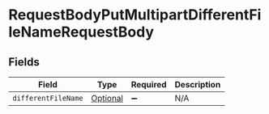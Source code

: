 # RequestBodyPutMultipartDifferentFileNameRequestBody


## Fields

| Field                                                                       | Type                                                                        | Required                                                                    | Description                                                                 |
| --------------------------------------------------------------------------- | --------------------------------------------------------------------------- | --------------------------------------------------------------------------- | --------------------------------------------------------------------------- |
| `differentFileName`                                                         | [Optional<DifferentFileName>](../../models/operations/DifferentFileName.md) | :heavy_minus_sign:                                                          | N/A                                                                         |